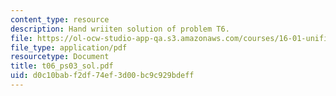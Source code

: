 ```yaml
---
content_type: resource
description: Hand wriiten solution of problem T6.
file: https://ol-ocw-studio-app-qa.s3.amazonaws.com/courses/16-01-unified-engineering-i-ii-iii-iv-fall-2005-spring-2006/d0c10babf2df74ef3d00bc9c929bdeff_t06_ps03_sol.pdf
file_type: application/pdf
resourcetype: Document
title: t06_ps03_sol.pdf
uid: d0c10bab-f2df-74ef-3d00-bc9c929bdeff
---
```

